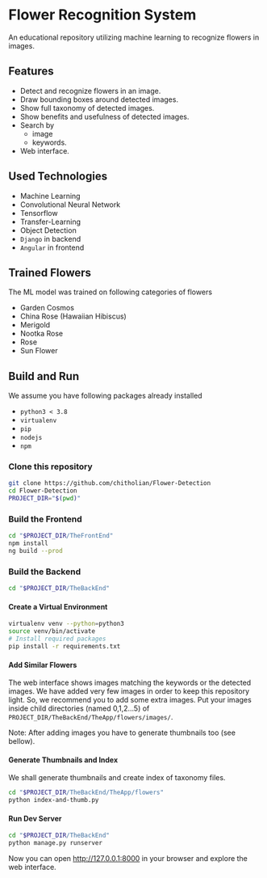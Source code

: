 # Flower Recognition System

An educational repository utilizing machine learning to recognize flowers in images.

## Features

* Detect and recognize flowers in an image.
* Draw bounding boxes around detected images.
* Show full taxonomy of detected images.
* Show benefits and usefulness of detected images.
* Search by
    * image
    * keywords.
* Web interface.

## Used Technologies

* Machine Learning
* Convolutional Neural Network
* Tensorflow
* Transfer-Learning
* Object Detection
* `Django` in backend
* `Angular` in frontend

## Trained Flowers

The ML model was trained on following categories of flowers

* Garden Cosmos
* China Rose (Hawaiian Hibiscus)
* Merigold
* Nootka Rose
* Rose
* Sun Flower

## Build and Run

We assume you have following packages already installed

* `python3 < 3.8`
* `virtualenv`
* `pip`
* `nodejs`
* `npm`

### Clone this repository

```bash
git clone https://github.com/chitholian/Flower-Detection
cd Flower-Detection
PROJECT_DIR="$(pwd)"
```

### Build the Frontend

```bash
cd "$PROJECT_DIR/TheFrontEnd"
npm install
ng build --prod
```

### Build the Backend

```bash
cd "$PROJECT_DIR/TheBackEnd"
```

#### Create a Virtual Environment

```bash
virtualenv venv --python=python3
source venv/bin/activate
# Install required packages
pip install -r requirements.txt
```

#### Add Similar Flowers

The web interface shows images matching the keywords or the detected images. We have added very few images in order to keep this repository light. So, we recommend you to add some extra images. Put your images inside child directories (named 0,1,2...5) of `PROJECT_DIR/TheBackEnd/TheApp/flowers/images/`.

Note: After adding images you have to generate thumbnails too (see bellow).

#### Generate Thumbnails and Index

We shall generate thumbnails and create index of taxonomy files.

```bash
cd "$PROJECT_DIR/TheBackEnd/TheApp/flowers"
python index-and-thumb.py
```

#### Run Dev Server

```bash
cd "$PROJECT_DIR/TheBackEnd"
python manage.py runserver
```

Now you can open http://127.0.0.1:8000 in your browser and explore the web interface.
